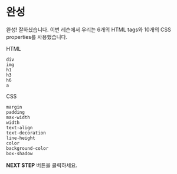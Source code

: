 # 완성
완성! 잘하셨습니다. 이번 레슨에서 우리는 6개의 HTML tags와 10개의 CSS properties를 사용했습니다.  

HTML
```
div
img
h1
h3
h6
a
```

CSS
```
margin
padding
max-width
width
text-align
text-decoration
line-height
color
background-color
box-shadow
```



**NEXT STEP** 버튼을 클릭하세요.
